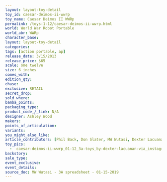 ```yaml
---
layout: layout-toy-detail 
toy_id: caesar-deimos-ii-wwrp
toy_name: Caesar Deimos II WWRp
permalink: /toys-1-12/caesar-deimos-ii-wwrp.html
world: World War Robot Portable
world_abr: WWRp
character_base: 
layout: layout-toy-detail
categories: 
tags: [action portable, ap] 
release_date: 3/15/2013
release_price: $65 
scale: one twelve
size: 6 inches
comes_with: 
edition_qty: 
chase: 
exclusive: RETAIL
secret_drop: 
sold_where: 
bamba_points: 
packaging_type: 
product_code_/_link: N/A
designer: Ashley Wood
makers: 
points_of_articulation: 
variants: 
you_might_also_like: 
article_contributors: [Phil Back, Don Slater, MW Wutasi, Dexter Lacuanan]
toy_pics: 
  -  caesar-deimos-ii-wwrp_01-12_3a-toys_by-dexter-lacuanan-via_instagram.jpg
backstory: 
sale_type: 
event_exclusive: 
event_details: 
source_doc: MW Wutasi - 3A spreadsheet - 01-15-2019
---
```

